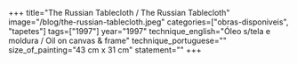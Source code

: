 +++
title="The Russian Tablecloth / The Russian Tablecloth"
image="/blog/the-russian-tablecloth.jpeg"
categories=["obras-disponiveis", "tapetes"]
tags=["1997"]
year="1997"
technique_english="Óleo s/tela e moldura / Oil on canvas & frame"
technique_portuguese=""
size_of_painting="43 cm x 31 cm"
statement=""
+++
